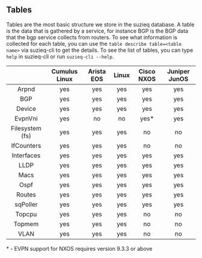 ## Tables
Tables are the most basic structure we store in the suzieq database.
A table is the data that is gathered by a service, for instance BGP 
is the BGP data
that the bgp service collects from routers. To see what information is collected for each table, you can use the ```table describe table=<table name>``` via suzieq-cli to get the details. To see the list of tables, you can type ```help``` in suzieq-cli or run ```suzieq-cli --help```.


|         | Cumulus Linux | Arista EOS | Linux | Cisco NXOS | Juniper JunOS |
| :---------: | :---------------: | :------------: | :-------: | :------: | :-------: |
| Arpnd   |    yes        |      yes   | yes   | yes  |  yes  |
| BGP     | yes | yes | yes | yes | yes |
| Device  | yes | yes | yes | yes | yes | 
| EvpnVni         | yes | no | no | yes* | yes |
| Filesystem (fs) | yes | yes | yes | no | no |
| IfCounters      | yes | yes | yes | no | no |
| Interfaces  | yes | yes | yes| yes | yes |
| LLDP | yes | yes | yes | yes | yes |
| Macs |yes | yes | yes | yes | yes |
| Ospf |yes | yes | yes | yes | yes |
| Routes | yes | yes | yes | yes | yes |
| sqPoller | yes | yes | yes | yes | yes |
| Topcpu | yes | yes | yes | no | no |
| Topmem | yes | yes | yes | no | no |
| VLAN | yes | yes | yes | no | no |
\* - EVPN support for NXOS requires version 9.3.3 or above
